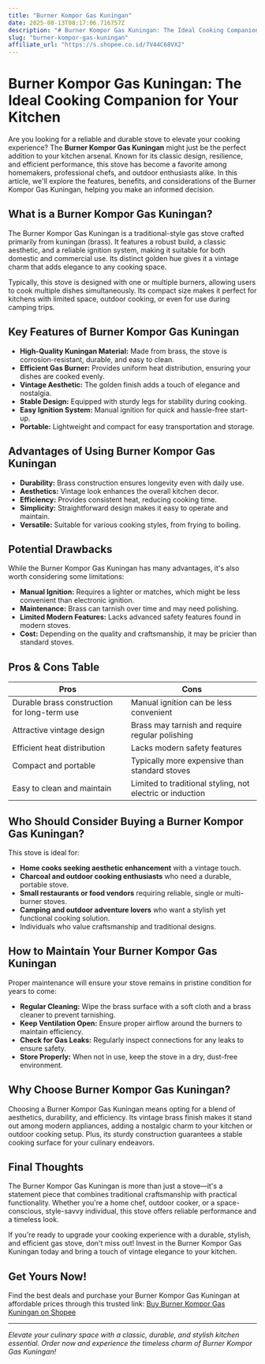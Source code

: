```yaml
---
title: "Burner Kompor Gas Kuningan"
date: 2025-08-13T08:17:06.716757Z
description: "# Burner Kompor Gas Kuningan: The Ideal Cooking Companion for Your Kitchen..."
slug: "burner-kompor-gas-kuningan"
affiliate_url: "https://s.shopee.co.id/7V44C68VX2"
---
```

# Burner Kompor Gas Kuningan: The Ideal Cooking Companion for Your Kitchen

Are you looking for a reliable and durable stove to elevate your cooking experience? The **Burner Kompor Gas Kuningan** might just be the perfect addition to your kitchen arsenal. Known for its classic design, resilience, and efficient performance, this stove has become a favorite among homemakers, professional chefs, and outdoor enthusiasts alike. In this article, we'll explore the features, benefits, and considerations of the Burner Kompor Gas Kuningan, helping you make an informed decision.

## What is a Burner Kompor Gas Kuningan?

The Burner Kompor Gas Kuningan is a traditional-style gas stove crafted primarily from kuningan (brass). It features a robust build, a classic aesthetic, and a reliable ignition system, making it suitable for both domestic and commercial use. Its distinct golden hue gives it a vintage charm that adds elegance to any cooking space.

Typically, this stove is designed with one or multiple burners, allowing users to cook multiple dishes simultaneously. Its compact size makes it perfect for kitchens with limited space, outdoor cooking, or even for use during camping trips.

## Key Features of Burner Kompor Gas Kuningan

- **High-Quality Kuningan Material:** Made from brass, the stove is corrosion-resistant, durable, and easy to clean.
- **Efficient Gas Burner:** Provides uniform heat distribution, ensuring your dishes are cooked evenly.
- **Vintage Aesthetic:** The golden finish adds a touch of elegance and nostalgia.
- **Stable Design:** Equipped with sturdy legs for stability during cooking.
- **Easy Ignition System:** Manual ignition for quick and hassle-free start-up.
- **Portable:** Lightweight and compact for easy transportation and storage.

## Advantages of Using Burner Kompor Gas Kuningan

- **Durability:** Brass construction ensures longevity even with daily use.
- **Aesthetics:** Vintage look enhances the overall kitchen decor.
- **Efficiency:** Provides consistent heat, reducing cooking time.
- **Simplicity:** Straightforward design makes it easy to operate and maintain.
- **Versatile:** Suitable for various cooking styles, from frying to boiling.

## Potential Drawbacks

While the Burner Kompor Gas Kuningan has many advantages, it's also worth considering some limitations:

- **Manual Ignition:** Requires a lighter or matches, which might be less convenient than electronic ignition.
- **Maintenance:** Brass can tarnish over time and may need polishing.
- **Limited Modern Features:** Lacks advanced safety features found in modern stoves.
- **Cost:** Depending on the quality and craftsmanship, it may be pricier than standard stoves.

## Pros & Cons Table

| **Pros**                                               | **Cons**                                                    |
|--------------------------------------------------------|--------------------------------------------------------------|
| Durable brass construction for long-term use        | Manual ignition can be less convenient                     |
| Attractive vintage design                            | Brass may tarnish and require regular polishing            |
| Efficient heat distribution                          | Lacks modern safety features                                |
| Compact and portable                                 | Typically more expensive than standard stoves              |
| Easy to clean and maintain                           | Limited to traditional styling, not electric or induction |

## Who Should Consider Buying a Burner Kompor Gas Kuningan?

This stove is ideal for:

- **Home cooks seeking aesthetic enhancement** with a vintage touch.
- **Charcoal and outdoor cooking enthusiasts** who need a durable, portable stove.
- **Small restaurants or food vendors** requiring reliable, single or multi-burner stoves.
- **Camping and outdoor adventure lovers** who want a stylish yet functional cooking solution.
- Individuals who value craftsmanship and traditional designs.

## How to Maintain Your Burner Kompor Gas Kuningan

Proper maintenance will ensure your stove remains in pristine condition for years to come:

- **Regular Cleaning:** Wipe the brass surface with a soft cloth and a brass cleaner to prevent tarnishing.
- **Keep Ventilation Open:** Ensure proper airflow around the burners to maintain efficiency.
- **Check for Gas Leaks:** Regularly inspect connections for any leaks to ensure safety.
- **Store Properly:** When not in use, keep the stove in a dry, dust-free environment.

## Why Choose Burner Kompor Gas Kuningan?

Choosing a Burner Kompor Gas Kuningan means opting for a blend of aesthetics, durability, and efficiency. Its vintage brass finish makes it stand out among modern appliances, adding a nostalgic charm to your kitchen or outdoor cooking setup. Plus, its sturdy construction guarantees a stable cooking surface for your culinary endeavors.

## Final Thoughts

The Burner Kompor Gas Kuningan is more than just a stove—it's a statement piece that combines traditional craftsmanship with practical functionality. Whether you're a home chef, outdoor cooker, or a space-conscious, style-savvy individual, this stove offers reliable performance and a timeless look.

If you're ready to upgrade your cooking experience with a durable, stylish, and efficient gas stove, don't miss out! Invest in the Burner Kompor Gas Kuningan today and bring a touch of vintage elegance to your kitchen.

## Get Yours Now!

Find the best deals and purchase your Burner Kompor Gas Kuningan at affordable prices through this trusted link: [Buy Burner Kompor Gas Kuningan on Shopee](https://s.shopee.co.id/7V44C68VX2)

---

*Elevate your culinary space with a classic, durable, and stylish kitchen essential. Order now and experience the timeless charm of Burner Kompor Gas Kuningan!*